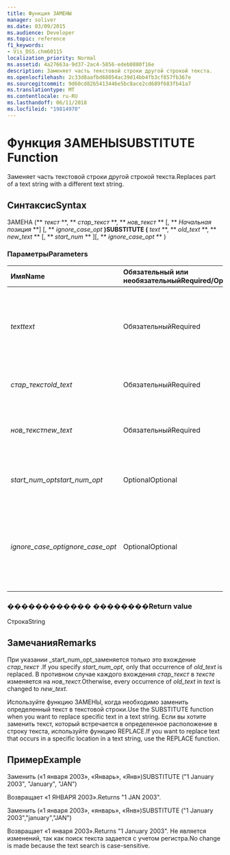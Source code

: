 ```yaml
---
title: Функция ЗАМЕНЫ
manager: soliver
ms.date: 03/09/2015
ms.audience: Developer
ms.topic: reference
f1_keywords:
- Vis_DSS.chm60115
localization_priority: Normal
ms.assetid: 4a27663a-9d37-2ac4-5856-edeb0880f16e
description: Заменяет часть текстовой строки другой строкой текста.
ms.openlocfilehash: 2c33d8aafbd68054ac39d14bb4fb3cf857fb367e
ms.sourcegitcommit: 9d60cd82b5413446e5bc8ace2cd689f683fb41a7
ms.translationtype: MT
ms.contentlocale: ru-RU
ms.lasthandoff: 06/11/2018
ms.locfileid: "19814970"
---
```

# <a name="substitute-function"></a><span data-ttu-id="076f0-103">Функция ЗАМЕНЫ</span><span class="sxs-lookup"><span data-stu-id="076f0-103">SUBSTITUTE Function</span></span>

<span data-ttu-id="076f0-104">Заменяет часть текстовой строки другой строкой текста.</span><span class="sxs-lookup"><span data-stu-id="076f0-104">Replaces part of a text string with a different text string.</span></span> 
  
## <a name="syntax"></a><span data-ttu-id="076f0-105">Синтаксис</span><span class="sxs-lookup"><span data-stu-id="076f0-105">Syntax</span></span>

 <span data-ttu-id="076f0-106">ЗАМЕНА (** *текст* **, ** *стар_текст* **, ** *нов_текст* ** [, ** *Начальная позиция* **] [, ** *ignore_case_opt* **)</span><span class="sxs-lookup"><span data-stu-id="076f0-106">SUBSTITUTE (** *text* **, ** *old_text* **, ** *new_text* ** [, ** *start_num* ** ][, ** *ignore_case_opt* ** )</span></span> 
  
### <a name="parameters"></a><span data-ttu-id="076f0-107">Параметры</span><span class="sxs-lookup"><span data-stu-id="076f0-107">Parameters</span></span>

|<span data-ttu-id="076f0-108">**Имя**</span><span class="sxs-lookup"><span data-stu-id="076f0-108">**Name**</span></span>|<span data-ttu-id="076f0-109">**Обязательный или необязательный**</span><span class="sxs-lookup"><span data-stu-id="076f0-109">**Required/Optional**</span></span>|<span data-ttu-id="076f0-110">**Тип данных**</span><span class="sxs-lookup"><span data-stu-id="076f0-110">**Data Type**</span></span>|<span data-ttu-id="076f0-111">**Описание**</span><span class="sxs-lookup"><span data-stu-id="076f0-111">**Description**</span></span>|
|:-----|:-----|:-----|:-----|
| <span data-ttu-id="076f0-112">_text_</span><span class="sxs-lookup"><span data-stu-id="076f0-112">_text_</span></span> <br/> |<span data-ttu-id="076f0-113">Обязательный</span><span class="sxs-lookup"><span data-stu-id="076f0-113">Required</span></span>  <br/> |<span data-ttu-id="076f0-114">**Строка**</span><span class="sxs-lookup"><span data-stu-id="076f0-114">**String**</span></span> <br/> | <span data-ttu-id="076f0-115">Текст или ссылка на ячейку, содержащую текст, для которого требуется замена знаков.</span><span class="sxs-lookup"><span data-stu-id="076f0-115">The text or the reference to a cell containing text for which you want to substitute characters.</span></span>  <br/> |
| <span data-ttu-id="076f0-116">_стар_текст_</span><span class="sxs-lookup"><span data-stu-id="076f0-116">_old_text_</span></span> <br/> |<span data-ttu-id="076f0-117">Обязательный</span><span class="sxs-lookup"><span data-stu-id="076f0-117">Required</span></span>  <br/> |<span data-ttu-id="076f0-118">**Строка**</span><span class="sxs-lookup"><span data-stu-id="076f0-118">**String**</span></span> <br/> | <span data-ttu-id="076f0-119">Текст, который вы хотите заменить.</span><span class="sxs-lookup"><span data-stu-id="076f0-119">The text you want to replace.</span></span>  <br/> |
| <span data-ttu-id="076f0-120">_нов_текст_</span><span class="sxs-lookup"><span data-stu-id="076f0-120">_new_text_</span></span> <br/> |<span data-ttu-id="076f0-121">Обязательный</span><span class="sxs-lookup"><span data-stu-id="076f0-121">Required</span></span>  <br/> |<span data-ttu-id="076f0-122">**Строка**</span><span class="sxs-lookup"><span data-stu-id="076f0-122">**String**</span></span> <br/> | <span data-ttu-id="076f0-123">Текст, который будет использоваться для замены _стар_текст_.</span><span class="sxs-lookup"><span data-stu-id="076f0-123">The text you want to use to replace  _old_text_.</span></span>  <br/> |
| <span data-ttu-id="076f0-124">_start_num_opt_</span><span class="sxs-lookup"><span data-stu-id="076f0-124">_start_num_opt_</span></span> <br/> |<span data-ttu-id="076f0-125">Optional</span><span class="sxs-lookup"><span data-stu-id="076f0-125">Optional</span></span>  <br/> |<span data-ttu-id="076f0-126">**Числовой**</span><span class="sxs-lookup"><span data-stu-id="076f0-126">**Numeric**</span></span> <br/> |<span data-ttu-id="076f0-127">Указывает, какие случаями стар_текст для замены.</span><span class="sxs-lookup"><span data-stu-id="076f0-127">Specifies which occurences of old_text to replace.</span></span>  <br/> |
| <span data-ttu-id="076f0-128">_ignore_case_opt_</span><span class="sxs-lookup"><span data-stu-id="076f0-128">_ignore_case_opt_</span></span> <br/> |<span data-ttu-id="076f0-129">Optional</span><span class="sxs-lookup"><span data-stu-id="076f0-129">Optional</span></span>  <br/> |<span data-ttu-id="076f0-130">**Boolean**</span><span class="sxs-lookup"><span data-stu-id="076f0-130">**Boolean**</span></span> <br/> |<span data-ttu-id="076f0-131">FALSE, если с учетом регистра; в противном случае — значение TRUE.</span><span class="sxs-lookup"><span data-stu-id="076f0-131">FALSE if case-sensitive; otherwise, TRUE.</span></span> <span data-ttu-id="076f0-132">Значение по умолчанию — FALSE.</span><span class="sxs-lookup"><span data-stu-id="076f0-132">The default is FALSE.</span></span>  <br/> |
   
### <a name="return-value"></a><span data-ttu-id="076f0-133">������������ ��������</span><span class="sxs-lookup"><span data-stu-id="076f0-133">Return value</span></span>

<span data-ttu-id="076f0-134">Строка</span><span class="sxs-lookup"><span data-stu-id="076f0-134">String</span></span>
  
## <a name="remarks"></a><span data-ttu-id="076f0-135">Замечания</span><span class="sxs-lookup"><span data-stu-id="076f0-135">Remarks</span></span>

 <span data-ttu-id="076f0-136">При указании _start_num_opt_заменяется только это вхождение _стар_текст_ .</span><span class="sxs-lookup"><span data-stu-id="076f0-136">If you specify  _start_num_opt_, only that occurrence of  _old_text_ is replaced.</span></span> <span data-ttu-id="076f0-137">В противном случае каждого вхождения _стар_текст_ в _тексте_ изменяется на _нов_текст._</span><span class="sxs-lookup"><span data-stu-id="076f0-137">Otherwise, every occurrence of  _old_text_ in  _text_ is changed to  _new_text._</span></span>
  
<span data-ttu-id="076f0-138">Используйте функцию ЗАМЕНЫ, когда необходимо заменить определенный текст в текстовой строки.</span><span class="sxs-lookup"><span data-stu-id="076f0-138">Use the SUBSTITUTE function when you want to replace specific text in a text string.</span></span> <span data-ttu-id="076f0-139">Если вы хотите заменить текст, который встречается в определенное расположение в строку текста, используйте функцию REPLACE.</span><span class="sxs-lookup"><span data-stu-id="076f0-139">If you want to replace text that occurs in a specific location in a text string, use the REPLACE function.</span></span>
  
## <a name="example"></a><span data-ttu-id="076f0-140">Пример</span><span class="sxs-lookup"><span data-stu-id="076f0-140">Example</span></span>

<span data-ttu-id="076f0-141">Заменить («1 января 2003», «Январь», «Янв»)</span><span class="sxs-lookup"><span data-stu-id="076f0-141">SUBSTITUTE ("1 January 2003", "January", "JAN")</span></span> 
  
<span data-ttu-id="076f0-142">Возвращает «1 ЯНВАРЯ 2003».</span><span class="sxs-lookup"><span data-stu-id="076f0-142">Returns "1 JAN 2003".</span></span> 
  
<span data-ttu-id="076f0-143">Заменить («1 января 2003», «январь», «Янв»)</span><span class="sxs-lookup"><span data-stu-id="076f0-143">SUBSTITUTE ("1 January 2003","january","JAN")</span></span> 
  
<span data-ttu-id="076f0-144">Возвращает «1 января 2003».</span><span class="sxs-lookup"><span data-stu-id="076f0-144">Returns "1 January 2003".</span></span> <span data-ttu-id="076f0-145">Не является изменений, так как поиск текста задается с учетом регистра.</span><span class="sxs-lookup"><span data-stu-id="076f0-145">No change is made because the text search is case-sensitive.</span></span> 
  

